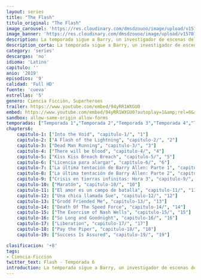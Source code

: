 ```yaml
---
layout: series
title: "The Flash"
titulo_original: "The Flash"
image_carousel: 'https://res.cloudinary.com/dmsdzouoo/image/upload/v1570765654/flashh-min_qv54fp.jpg'
image_banner: 'https://res.cloudinary.com/dmsdzouoo/image/upload/v1570765657/multimedia.normal.b2c4f6778d80ddfe.746865666c6173685f6e6f726d616c2e6a7067-min_enx2ah.jpg'
description: La temporada sigue a Barry, un investigador de escenas del crimen con velocidad sobrehumana que lucha contra criminales, incluidos otros que también han adquirido habilidades sobrehumanas. Está ambientada en Arrowverso, compartiendo continuidad con las otras series de televisión del universo, y es una serie derivada de Arrow. La temporada es producida por Berlanti Productions, Warner Bros. Television y DC Entertainment, con Eric Wallace como showrunner.
description_corta: La temporada sigue a Barry, un investigador de escenas del crimen con velocidad sobrehumana que lucha contra criminales, incluidos otros que también han adquirido habilidades sobrehumanas. Está ambientada en Arrowverso, compartiendo continuidad con las..
category: 'series'
descargas: 'no'
idioma: 'Latino'
capitulo: ''
anio: '2019'
episodios: '9'
calidad: 'Full HD'
fuente: 'cueva'
estrellas: '5'
genero: Ciencia Ficción, Superheroes
trailer: https://www.youtube.com/embed/94yRR1WXGU0
embed: https://www.youtube.com/embed/94yRR1WXGU0?autoplay=1&amp;rel=0&amp;hd=1&border=0&wmode=opaque&enablejsapi=1&modestbranding=1&controls=1&showinfo=0
sandbox: allow-same-origin allow-forms 
temporadas: ["Temporada 1","Temporada 2","Temporada 3","Temporada 4","Temporada 5","Temporada 6"]
chapters6:
    capitulo-1: ["Into the Void", "capitulo-1/", "1"]
    capitulo-2: ["A Flash of the Lightning", "capitulo-2/", "2"]
    capitulo-3: ["Dead Man Running", "capitulo-3/", "3"]
    capitulo-4: ["There will be blood", "capitulo-4/", "4"]
    capitulo-5: ["Kiss Kiss Breach Breach", "capitulo-5/", "5"]
    capitulo-6: ["Licencia para alargar", "capitulo-6/", "6"]
    capitulo-7: ["La última tentación de Barry Allen: Parte 1", "capitulo-7/", "7"]
    capitulo-8: ["La última tentación de Barry Allen: Parte 2", "capitulo-8/", "8"]
    capitulo-9: ["Crisis en tierras infinitas: Hora 3", "capitulo-9/", "9"]
    capitulo-10: ["Maratón", "capitulo-10/", "10"]
    capitulo-11: ["El amor es un campo de batalla", "capitulo-11/", "11"]
    capitulo-12: ["Una chica llamada Sue", "capitulo-12/", "12"]
    capitulo-13: ["Grodd Friended Me", "capitulo-13/", "13"]
    capitulo-14: ["Death Of The Speed Force", "capitulo-14/", "14"]
    capitulo-15: ["The Exorcism of Nash Wells", "capitulo-15/", "15"]
    capitulo-16: ["So Long and Goodnight", "capitulo-16/", "16"]
    capitulo-17: ["Liberation", "capitulo-17/", "17"]
    capitulo-18: ["Pay the Piper", "capitulo-18/", "18"]
    capitulo-19: ["Success Is Assured", "capitulo-19/", "19"]

clasificacion: '+8'
tags:
- Ciencia-Ficcion
twitter_text: Flash - Temporada 6
introduction: La temporada sigue a Barry, un investigador de escenas del crimen con velocidad sobrehumana que lucha contra criminales, incluidos otros que también han adquirido habilidades sobrehumanas. Está ambientada en Arrowverso, compartiendo continuidad con las
---
```












